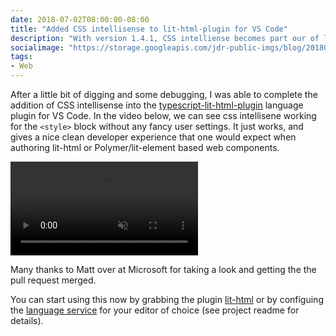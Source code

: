 ```yaml
---
date: 2018-07-02T08:00:00-08:00
title: "Added CSS intellisense to lit-html-plugin for VS Code"
description: "With version 1.4.1, CSS intelliense becomes part our of lit-html tagged template editing experience."
socialimage: "https://storage.googleapis.com/jdr-public-imgs/blog/20180702-vscode-css-twitter-1024x535.jpg"
tags:
- Web
---
```


After a little bit of digging and some debugging, I was able to complete the addition of CSS intellisense into the [typescript-lit-html-plugin](https://github.com/Microsoft/typescript-lit-html-plugin) language plugin for VS Code. In the video below, we can see css intellisene working for the `<style>` block without any fancy user settings. It just works, and gives a nice clean developer experience that one would expect when authoring lit-html or Polymer/lit-element based web components.

<video autoplay loop muted playsinline>
  <source src="https://storage.googleapis.com/jdr-public-imgs/blog/sc-2018-07-02-css-intellisense-lit-html-vscode.webm" type="video/webm">
  <source src="https://storage.googleapis.com/jdr-public-imgs/blog/sc-2018-07-02-css-intellisense-lit-html-vscode.mp4" type="video/mp4">
</video>

Many thanks to Matt over at Microsoft for taking a look and getting the the pull request merged.

You can start using this now by grabbing the plugin [lit-html](https://marketplace.visualstudio.com/items?itemName=bierner.lit-html) or by configuing the [language service](https://github.com/Microsoft/typescript-lit-html-plugin) for your editor of choice (see project readme for details).
